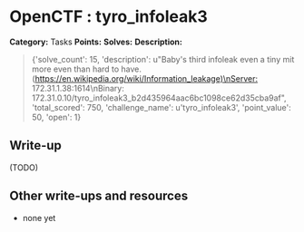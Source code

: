 # OpenCTF : tyro_infoleak3

**Category:** Tasks
**Points:** 
**Solves:** 
**Description:**

> {'solve_count': 15, 'description': u"Baby's third infoleak even a tiny mit more even than hard to have. (<https://en.wikipedia.org/wiki/Information_leakage)\nServer:> 172.31.1.38:1614\nBinary: 172.31.0.10/tyro_infoleak3_b2d435964aac6bc1098ce62d35cba9af", 'total_scored': 750, 'challenge_name': u'tyro_infoleak3', 'point_value': 50, 'open': 1}

## Write-up

(TODO)

## Other write-ups and resources

* none yet
